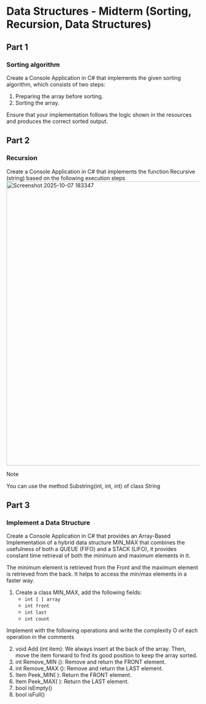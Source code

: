 # Data Structures - Midterm (Sorting, Recursion, Data Structures)
## Part 1
### Sorting algorithm
Create a Console Application in C# that implements the given sorting algorithm, which consists of two steps:
1. Preparing the array before sorting.
2. Sorting the array.
 
Ensure that your implementation follows the logic shown in the resources and produces the
correct sorted output.

## Part 2
### Recursion
Create a Console Application in C# that implements the function Recursive (string) based on the following execution steps
<img width="1332" height="740" alt="Screenshot 2025-10-07 183347" src="https://github.com/user-attachments/assets/377741cd-905f-4057-886b-cbb8864f29f5" />

> [!NOTE]
> You can use the method Substring(int, int, int) of class String

## Part 3
### Implement a Data Structure
Create a Console Application in C# that provides an Array-Based Implementation of a hybrid data structure MIN_MAX
that combines the usefulness of both a QUEUE (FIFO) and a STACK (LIFO), it provides
constant time retrieval of both the minimum and maximum elements in it. 

The minimum
element is retrieved from the Front and the maximum element is retrieved from the back.
It helps to access the min/max elements in a faster way.

1. Create a class MIN_MAX, add the following fields:
   - ```int [ ] array```
   - ```int front```
   - ```int last```
   - ```int count```

Implement with the following operations and write the complexity O of each
operation in the comments

2. void Add (int item): We always insert at the back of the array. Then, move the item forward to find its good position to keep the array sorted.
3. int Remove_MIN (): Remove and return the FRONT element.
4. int Remove_MAX (): Remove and return the LAST element.
5. Item Peek_MIN( ): Return the FRONT element.
6. Item Peek_MAX( ): Return the LAST element.
7. bool isEmpty()
8. bool isFull()
